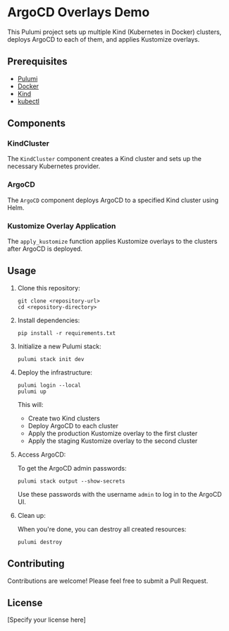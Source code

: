 # ArgoCD Overlays Demo

This Pulumi project sets up multiple Kind (Kubernetes in Docker) clusters, deploys ArgoCD to each of them, and applies Kustomize overlays.

## Prerequisites

- [Pulumi](https://www.pulumi.com/docs/get-started/install/)
- [Docker](https://docs.docker.com/get-docker/)
- [Kind](https://kind.sigs.k8s.io/docs/user/quick-start/#installation)
- [kubectl](https://kubernetes.io/docs/tasks/tools/)

## Components

### KindCluster

The `KindCluster` component creates a Kind cluster and sets up the necessary Kubernetes provider.

### ArgoCD

The `ArgoCD` component deploys ArgoCD to a specified Kind cluster using Helm.

### Kustomize Overlay Application

The `apply_kustomize` function applies Kustomize overlays to the clusters after ArgoCD is deployed.

## Usage

1. Clone this repository:

   ```
   git clone <repository-url>
   cd <repository-directory>
   ```

2. Install dependencies:

   ```
   pip install -r requirements.txt
   ```

3. Initialize a new Pulumi stack:

   ```
   pulumi stack init dev
   ```

4. Deploy the infrastructure:

   ```
   pulumi login --local
   pulumi up
   ```

   This will:
   - Create two Kind clusters
   - Deploy ArgoCD to each cluster
   - Apply the production Kustomize overlay to the first cluster
   - Apply the staging Kustomize overlay to the second cluster

5. Access ArgoCD:

   To get the ArgoCD admin passwords:

   ```
   pulumi stack output --show-secrets
   ```

   Use these passwords with the username `admin` to log in to the ArgoCD UI.

6. Clean up:

   When you're done, you can destroy all created resources:

   ```
   pulumi destroy
   ```

## Contributing

Contributions are welcome! Please feel free to submit a Pull Request.

## License

[Specify your license here]
